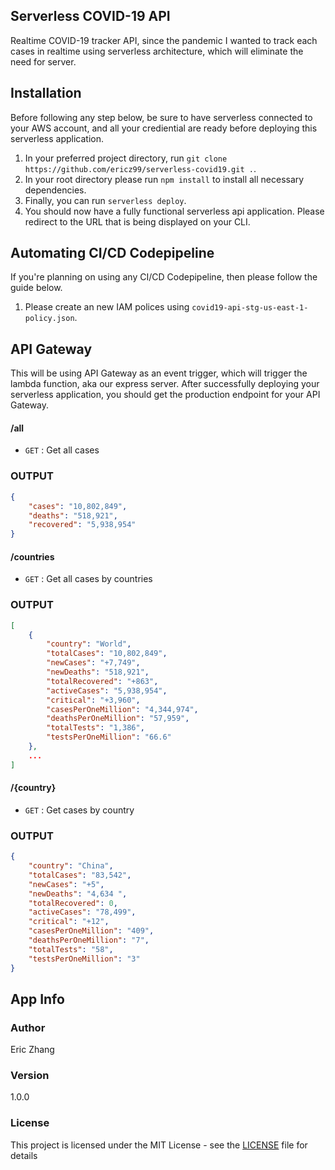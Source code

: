 ## Serverless COVID-19 API

Realtime COVID-19 tracker API, since the pandemic I wanted to track each cases in realtime using serverless architecture, which will eliminate the need for server.

## Installation

Before following any step below, be sure to have serverless connected to your AWS account, and all your crediential are ready before deploying this serverless application.

1. In your preferred project directory, run `git clone https://github.com/ericz99/serverless-covid19.git .`.
2. In your root directory please run `npm install` to install all necessary dependencies.
3. Finally, you can run `serverless deploy`.
4. You should now have a fully functional serverless api application. Please redirect to the URL that is being displayed on your CLI.

## Automating CI/CD Codepipeline

If you're planning on using any CI/CD Codepipeline, then please follow the guide below.

1. Please create an new IAM polices using `covid19-api-stg-us-east-1-policy.json`.


## API Gateway

This will be using API Gateway as an event trigger, which will trigger the lambda function, aka our express server. After successfully deploying your serverless application, you should get the production endpoint for your API Gateway.

#### /all

- `GET` : Get all cases

### OUTPUT

```json
{
    "cases": "10,802,849",
    "deaths": "518,921",
    "recovered": "5,938,954"
}
```

#### /countries

- `GET` : Get all cases by countries

### OUTPUT

```json
[
    {
        "country": "World",
        "totalCases": "10,802,849",
        "newCases": "+7,749",
        "newDeaths": "518,921",
        "totalRecovered": "+863",
        "activeCases": "5,938,954",
        "critical": "+3,960",
        "casesPerOneMillion": "4,344,974",
        "deathsPerOneMillion": "57,959",
        "totalTests": "1,386",
        "testsPerOneMillion": "66.6"
    },
    ...
]
```

#### /{country}

- `GET` : Get cases by country

### OUTPUT

```json
{
    "country": "China",
    "totalCases": "83,542",
    "newCases": "+5",
    "newDeaths": "4,634 ",
    "totalRecovered": 0,
    "activeCases": "78,499",
    "critical": "+12",
    "casesPerOneMillion": "409",
    "deathsPerOneMillion": "7",
    "totalTests": "58",
    "testsPerOneMillion": "3"
}
```


## App Info

### Author

Eric Zhang

### Version

1.0.0

### License

This project is licensed under the MIT License - see the [LICENSE](LICENSE) file for details
